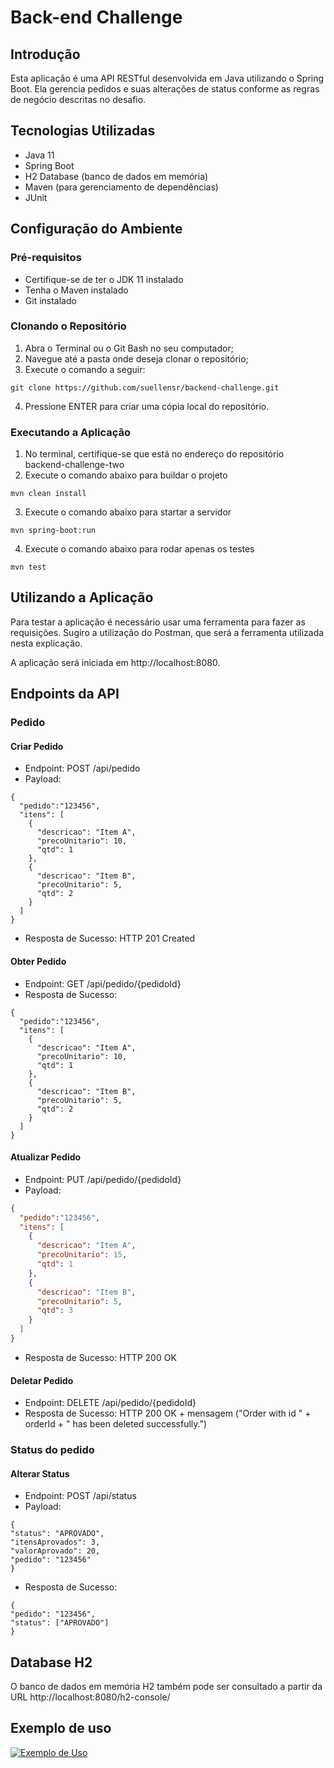 # Back-end Challenge
## Introdução

Esta aplicação é uma API RESTful desenvolvida em Java utilizando o Spring Boot.
Ela gerencia pedidos e suas alterações de status conforme as regras de negócio descritas no desafio.

## Tecnologias Utilizadas

* Java 11 
* Spring Boot
* H2 Database (banco de dados em memória)
* Maven (para gerenciamento de dependências)
* JUnit

## Configuração do Ambiente

### Pré-requisitos

* Certifique-se de ter o JDK 11 instalado
* Tenha o Maven instalado
* Git instalado

### Clonando o Repositório

1. Abra o Terminal ou o Git Bash no seu computador;
2. Navegue até a pasta onde deseja clonar o repositório;
3. Execute o comando a seguir: 
```
git clone https://github.com/suellensr/backend-challenge.git
```
4. Pressione ENTER para criar uma cópia local do repositório.

### Executando a Aplicação

1. No terminal, certifique-se que está no endereço do repositório backend-challenge-two
2. Execute o comando abaixo para buildar o projeto
```
mvn clean install
```
3. Execute o comando abaixo para startar a servidor
```
mvn spring-boot:run
```
4. Execute o comando abaixo para rodar apenas os testes
```
mvn test
```

## Utilizando a Aplicação

Para testar a aplicação é necessário usar uma ferramenta para fazer as requisições.
Sugiro a utilização do Postman, que será a ferramenta utilizada nesta explicação.

A aplicação será iniciada em http://localhost:8080.

## Endpoints da API

### Pedido

#### Criar Pedido
* Endpoint: POST /api/pedido
* Payload:
```
{
  "pedido":"123456",
  "itens": [
    {
      "descricao": "Item A",
      "precoUnitario": 10,
      "qtd": 1
    },
    {
      "descricao": "Item B",
      "precoUnitario": 5,
      "qtd": 2
    }
  ]
}
```
* Resposta de Sucesso: HTTP 201 Created

#### Obter Pedido

* Endpoint: GET /api/pedido/{pedidoId}
* Resposta de Sucesso:
```
{
  "pedido":"123456",
  "itens": [
    {
      "descricao": "Item A",
      "precoUnitario": 10,
      "qtd": 1
    },
    {
      "descricao": "Item B",
      "precoUnitario": 5,
      "qtd": 2
    }
  ]
}
```
#### Atualizar Pedido

* Endpoint: PUT /api/pedido/{pedidoId}
* Payload:
```json
{
  "pedido":"123456",
  "itens": [
    {
      "descricao": "Item A",
      "precoUnitario": 15,
      "qtd": 1
    },
    {
      "descricao": "Item B",
      "precoUnitario": 5,
      "qtd": 3
    }
  ]
}
```
* Resposta de Sucesso: HTTP 200 OK


#### Deletar Pedido
* Endpoint: DELETE /api/pedido/{pedidoId}
* Resposta de Sucesso: HTTP 200 OK + mensagem ("Order with id "  + orderId + " has been deleted successfully.")

### Status do pedido

#### Alterar Status
* Endpoint: POST /api/status
* Payload:
```
{
"status": "APROVADO",
"itensAprovados": 3,
"valorAprovado": 20,
"pedido": "123456"
}
```

* Resposta de Sucesso:
```
{
"pedido": "123456",
"status": ["APROVADO"]
}
```

## Database H2

O banco de dados em memória H2 também pode ser consultado a partir da URL http://localhost:8080/h2-console/

## Exemplo de uso

[![Exemplo de Uso](https://img.youtube.com/vi/tUxuFuHxtw8/hqdefault.jpg)](https://youtu.be/tUxuFuHxtw8)

